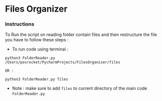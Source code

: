 # Files Organizer

### Instructions

To Run the script on reading folder contain files and then restructure the file you have to follow these steps :

* To run code using terminal : 

```
python3 FolderReader.py /Users/posrocket/PycharmProjects/FilesOrganiser/files

OR :

python3 FolderReader.py files

```

* Note :  make sure to add  `files`  to current directory of the main code  `FolderReader.py` 
